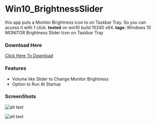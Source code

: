 # Win10_BrightnessSlider
this app puts a Monitor Brightness icon to on Taskbar Tray. So you can access it with 1 click.
**tested** on win10 build 10240 x64.
**tags:** Windows 10 MONITOR Brightness Slider Icon on Taskbar Tray

### Download Here

[Click Here To Download](https://github.com/blackholeearth/Win10_BrightnessSlider/blob/master/Win10_BrightnessSlider/bin/Debug/Win10_BrightnessSlider.exe?raw=true)

  
### Features

* Volume like Slider to Change Monitor Brightness
* Option to Run At Startup

### ScreenShots

![alt text](https://github.com/blackholeearth/Win10_BrightnessSlider/blob/master/ss1.jpg?raw=true)

![alt text](https://github.com/blackholeearth/Win10_BrightnessSlider/blob/master/ss2.jpg?raw=true)

 
